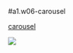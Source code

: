 #a1.w06-carousel

[carousel](http://127.0.0.1:5500/1_active/w04-my-photos/myPhotoGallery.html)


![](https://i.imgur.com/r6YOkb8.png)
